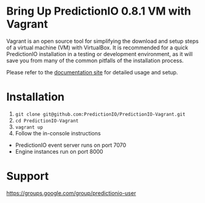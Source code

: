 Bring Up PredictionIO 0.8.1 VM with Vagrant
===========================================

Vagrant is an open source tool for simplifying the download and setup steps of
a virtual machine (VM) with VirtualBox. It is recommended for a quick
PredictionIO installation in a testing or development environment, as it will
save you from many of the common pitfalls of the installation process.

Please refer to the
[documentation site](http://docs.prediction.io/current/)
for detailed usage and setup.

Installation
============
1. ```git clone git@github.com:PredictionIO/PredictionIO-Vagrant.git```
2. ```cd PredictionIO-Vagrant```
3. ```vagrant up```
4. Follow the in-console instructions

- PredictionIO event server runs on port 7070
- Engine instances run on port 8000

Support
=======

https://groups.google.com/group/predictionio-user
